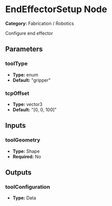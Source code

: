 
# EndEffectorSetup Node

**Category:** Fabrication / Robotics

Configure end effector

## Parameters


### toolType
- **Type:** enum
- **Default:** "gripper"





### tcpOffset
- **Type:** vector3
- **Default:** "[0, 0, 100]"





## Inputs


### toolGeometry
- **Type:** Shape
- **Required:** No



## Outputs


### toolConfiguration
- **Type:** Data




